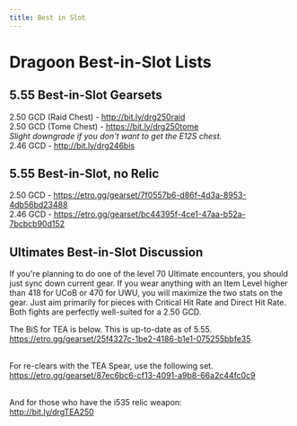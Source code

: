```yaml
---
title: Best in Slot
---
```

# Dragoon Best-in-Slot Lists

## 5.55 Best-in-Slot Gearsets

2.50 GCD (Raid Chest) -  <http://bit.ly/drg250raid>\
2.50 GCD (Tome Chest) - <https://bit.ly/drg250tome>\
*Slight downgrade if you don't want to get the E12S chest.*\
2.46 GCD - <http://bit.ly/drg246bis>  

## 5.55 Best-in-Slot, no Relic

2.50 GCD - <https://etro.gg/gearset/7f0557b6-d86f-4d3a-8953-4db56bd23488>\
2.46 GCD - <https://etro.gg/gearset/bc44395f-4ce1-47aa-b52a-7bcbcb90d152>

## Ultimates Best-in-Slot Discussion

If you're planning to do one of the level 70 Ultimate encounters, you should just sync down current gear. If you wear anything with an Item Level higher than 418 for UCoB or 470 for UWU, you will maximize the two stats on the gear. Just aim primarily for pieces with Critical Hit Rate and Direct Hit Rate. Both fights are perfectly well-suited for a 2.50 GCD.

The BiS for TEA is below. This is up-to-date as of 5.55.\
<https://etro.gg/gearset/25f4327c-1be2-4186-b1e1-075255bbfe35>

\
For re-clears with the TEA Spear, use the following set.\
<https://etro.gg/gearset/87ec6bc6-cf13-4091-a9b8-66a2c44fc0c9>

\
And for those who have the i535 relic weapon:\
<http://bit.ly/drgTEA250>